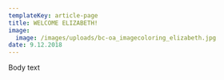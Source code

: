 ```yaml
---
templateKey: article-page
title: WELCOME ELIZABETH!
image:
  image: /images/uploads/bc-oa_imagecoloring_elizabeth.jpg
date: 9.12.2018
---
```

Body text
